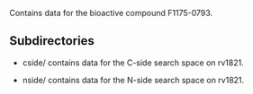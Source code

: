 Contains data for the bioactive compound F1175-0793.

## Subdirectories

- cside/ contains data for the C-side search space on rv1821.

- nside/ contains data for the N-side search space on rv1821.

